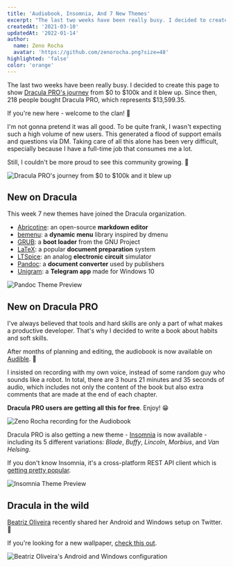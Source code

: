 ```yaml
---
title: 'Audiobook, Insomnia, And 7 New Themes'
excerpt: "The last two weeks have been really busy. I decided to create this page to show Dracula PRO's journey."
createdAt: '2021-03-10'
updatedAt: '2022-01-14'
author:
  name: Zeno Rocha
  avatar: 'https://github.com/zenorocha.png?size=48'
highlighted: 'false'
color: 'orange'
---
```


The last two weeks have been really busy. I decided to create this page to show [Dracula PRO's journey](/pro/journey) from $0 to $100k and it blew up. Since then, 218 people bought Dracula PRO, which represents $13,599.35.

If you're new here - welcome to the clan! 🧛

I'm not gonna pretend it was all good. To be quite frank, I wasn't expecting such a high volume of new users. This generated a flood of support emails and questions via DM. Taking care of all this alone has been very difficult, especially because I have a full-time job that consumes me a lot.

Still, I couldn't be more proud to see this community growing. 💜

![Dracula PRO's journey from $0 to $100k and it blew up](/static/img/blog/audiobook-insomnia-and-7-new-themes-a.png)

## New on Dracula

This week 7 new themes have joined the Dracula organization.

- [Abricotine](/abricotine): an open-source **markdown editor**
- [bemenu](/bemenu): a **dynamic menu** library inspired by dmenu
- [GRUB](/grub): a **boot loader** from the GNU Project
- [LaTeX](/latex): a popular **document preparation** system
- [LTSpice](/ltspice): an analog **electronic circuit** simulator
- [Pandoc](/pandoc): a **document converter** used by publishers
- [Unigram](/unigram): a **Telegram app** made for Windows 10

![Pandoc Theme Preview](/static/img/blog/audiobook-insomnia-and-7-new-themes-b.png)

## New on Dracula PRO

I've always believed that tools and hard skills are only a part of what makes a productive developer. That's why I decided to write a book about habits and soft skills.

After months of planning and editing, the audiobook is now available on [Audible](https://www.audible.com/pd/B08WJMLJWN/?source_code=AUDFPWS0223189MWT-BK-ACX0-237602&ref=acx_bty_BK_ACX0_237602_rh_us). 🎉

I insisted on recording with my own voice, instead of some random guy who sounds like a robot. In total, there are 3 hours 21 minutes and 35 seconds of audio, which includes not only the content of the book but also extra comments that are made at the end of each chapter.

**Dracula PRO users are getting all this for free**. Enjoy! 😁

![Zeno Rocha recording for the Audiobook](/static/img/blog/audiobook-insomnia-and-7-new-themes-c.jpg)

Dracula PRO is also getting a new theme - [Insomnia](https://insomnia.rest/) is now available - including its 5 different variations: _Blade_, _Buffy_, _Lincoln_, _Morbius_, and _Van Helsing_.

If you don't know Insomnia, it's a cross-platform REST API client which is [getting pretty popular](https://twitter.com/zenorocha/status/1366832704382136320).

![Insomnia Theme Preview](/static/img/blog/audiobook-insomnia-and-7-new-themes-d.png)

## Dracula in the wild

[Beatriz Oliveira](https://twitter.com/biantris_/status/1362137635582578692) recently shared her Android and Windows setup on Twitter. 💜

If you're looking for a new wallpaper, [check this out](/wallpaper).

![Beatriz Oliveira's Android and Windows configuration](/static/img/blog/audiobook-insomnia-and-7-new-themes-e.jpeg)

